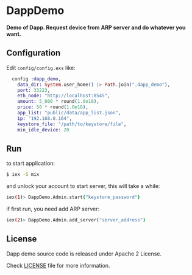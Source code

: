 # DappDemo

**Demo of Dapp. Request device from ARP server and do whatever you want.**

## Configuration

Edit `config/config.exs` like:

```elixir
  config :dapp_demo,
    data_dir: System.user_home() |> Path.join(".dapp_demo"),
    port: 33223,
    eth_node: "http://localhost:8545",
    amount: 5_000 * round(1.0e18),
    price: 50 * round(1.0e18),
    app_list: "public/data/app_list.json",
    ip: "192.168.0.164",
    keystore_file: "/path/to/keystore/file",
    min_idle_device: 20
```

## Run

to start application:

```bash
$ iex -S mix
```

and unlock your account to start server, this will take a while:

```bash
iex(1)> DappDemo.Admin.start("keystore_password")
```

if first run, you need add ARP server:

```bash
iex(2)> DappDemo.Admin.add_server("server_address")
```

## License

Dapp demo source code is released under Apache 2 License.

Check [LICENSE](LICENSE) file for more information.
